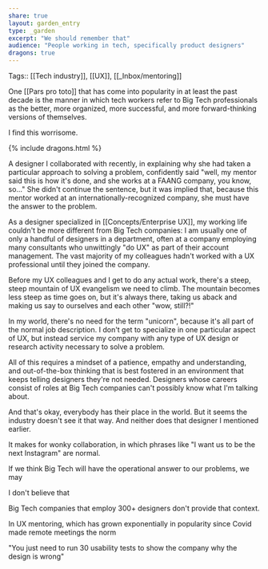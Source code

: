 ```yaml
---
share: true
layout: garden_entry
type: _garden
excerpt: "We should remember that"
audience: "People working in tech, specifically product designers"
dragons: true
---
```

Tags:: [[Tech industry]], [[UX]], [[_Inbox/mentoring]]

One [[Pars pro toto]] that has come into popularity in at least the past decade is the manner in which tech workers refer to Big Tech professionals as the better, more organized, more successful, and more forward-thinking versions of themselves. 

I find this worrisome. 

{% include dragons.html %}

A designer I collaborated with recently, in explaining why she had taken a particular approach to solving a problem, confidently said "well, my mentor said this is how it's done, and she works at a FAANG company, you know, so..." She didn't continue the sentence, but it was implied that, because this mentor worked at an internationally-recognized company, she must have the answer to the problem.

As a designer specialized in [[Concepts/Enterprise UX]], my working life couldn't be more different from Big Tech companies: I am usually one of only a handful of designers in a department, often at a company employing many consultants who unwittingly "do UX" as part of their account management. The vast majority of my colleagues hadn't worked with a UX professional until they joined the company. 

Before my UX colleagues and I get to do any actual work, there's a steep, steep mountain of UX evangelism we need to climb. The mountain becomes less steep as time goes on, but it's always there, taking us aback and making us say to ourselves and each other "wow, still?!"

In my world, there's no need for the term "unicorn", because it's all part of the normal job description. I don't get to specialize in one particular aspect of UX, but instead service my company with any type of UX design or research activity necessary to solve a problem.

All of this requires a mindset of a patience, empathy and understanding, and out-of-the-box thinking that is best fostered in an environment that keeps telling designers they're not needed. Designers whose careers consist of roles at Big Tech companies can't possibly know what I'm talking about.

And that's okay, everybody has their place in the world. But it seems the industry doesn't see it that way. And neither does that designer I mentioned earlier. 

It makes for wonky collaboration, in which phrases like "I want us to be the next Instagram" are normal. 



If we think Big Tech will have the operational answer to our problems, we may 



I don't believe that 


Big Tech companies that employ 300+ designers don't provide that context.

In UX mentoring, which has grown exponentially in popularity since Covid made remote meetings the norm



"You just need to run 30 usability tests to show the company why the design is wrong" 
